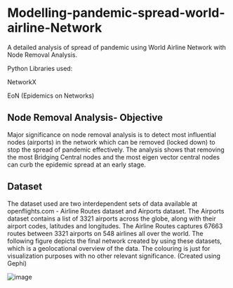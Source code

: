 # Modelling-pandemic-spread-world-airline-Network
A detailed analysis of spread of pandemic using World Airline Network with Node Removal Analysis.

Python Libraries used:

NetworkX

EoN (Epidemics on Networks)

## Node Removal Analysis- Objective
Major significance on node removal analysis is to detect most influential nodes (airports) in the network which can be removed (locked down) to stop the spread of pandemic effectively. The analysis shows that removing the most Bridging Central nodes and the most eigen vector central nodes can curb the epidemic spread at an early stage. 

## Dataset
The dataset used are two interdependent sets of data available at openflights.com - Airline Routes dataset and Airports dataset. The Airports dataset contains a list of 3321 airports across the globe, along with their airport codes, latitudes and longitudes. The Airline Routes captures 67663 routes between 3321 airports on 548 airlines all over the world. The following figure depicts the final network created by using these datasets, which is a geolocational overview of the data. The colouring is just for visualization purposes with no other relevant significance. (Created using Gephi)


![image](https://user-images.githubusercontent.com/102705658/230988003-be04beb5-e665-49fe-80e3-5d61622ac285.png)
